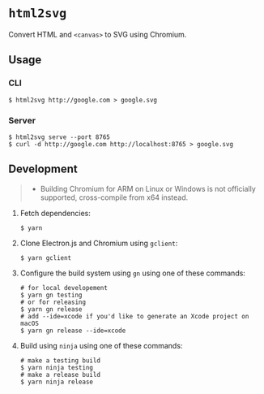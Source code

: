 # `html2svg`

Convert HTML and `<canvas>` to SVG using Chromium.

## Usage

### CLI

```shell
$ html2svg http://google.com > google.svg
```

### Server

```shell
$ html2svg serve --port 8765
$ curl -d http://google.com http://localhost:8765 > google.svg
```

## Development

> -   Building Chromium for ARM on Linux or Windows is not officially supported, cross-compile from x64 instead.

1. Fetch dependencies:
    ```shell
    $ yarn
    ```
2. Clone Electron.js and Chromium using `gclient`:
    ```shell
    $ yarn gclient
    ```
3. Configure the build system using `gn` using one of these commands:
    ```shell
    # for local developement
    $ yarn gn testing
    # or for releasing
    $ yarn gn release
    # add --ide=xcode if you'd like to generate an Xcode project on macOS
    $ yarn gn release --ide=xcode
    ```
4. Build using `ninja` using one of these commands:
    ```shell
    # make a testing build
    $ yarn ninja testing
    # make a release build
    $ yarn ninja release
    ```
